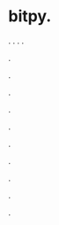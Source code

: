 # bitpy.
.
.
.
.












.






















































.
























.



























.

















































































.































































.































































































.















.


































































.






































.
